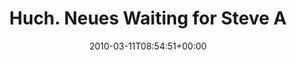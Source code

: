 ---
retweeted: false
source: <a href="http://www.echofon.com/" rel="nofollow">Echofon</a>
entities:
  hashtags: []
  symbols: []
  user_mentions: []
  urls: []
display_text_range:
- '0'
- '84'
favorite_count: '0'
id_str: '10314237449'
truncated: false
retweet_count: '0'
id: '10314237449'
created_at: Thu Mar 11 08:54:51 +0000 2010
favorited: false
full_text: Huch. Neues Waiting for Steve Album auf Spotify. Das wird die Vormittagsuntermalung.
lang: de
tags:
- pesos:twitter
date: '2010-03-11T08:54:51+00:00'
src: https://twitter.com/bascht/status/10314237449
original_url: https://twitter.com/bascht/status/10314237449
type: twitter_tweet
text: Huch. Neues Waiting for Steve Album auf Spotify. Das wird die Vormittagsuntermalung.
title: Huch. Neues Waiting for Steve A

---